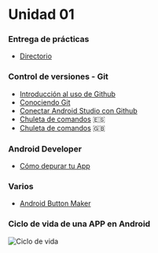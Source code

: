 
Unidad 01
======

### Entrega de prácticas

- [Directorio](Practicas)

### Control de versiones - Git

- [Introducción al uso de Github](https://docs.github.com/es/get-started)
- [Conociendo Git](https://conociendogithub.readthedocs.io/en/latest/)
- [Conectar Android Studio con Github](https://getstream.io/blog/use-github-android-studio/)
- [Chuleta de comandos](git-cheat-sheet_es.pdf) :es:
- [Chuleta de comandos](git-cheat-sheet_en.pdf) :gb:

### Android Developer
- [Cómo depurar tu App](https://developer.android.com/studio/debug?hl=es-419)

### Varios
- [Android Button Maker](https://angrytools.com/android/button/)

### Ciclo de vida de una APP en Android
<img
src="https://developer.android.com/guide/components/images/activity_lifecycle.png"
alt="Ciclo de vida"
title="LifeCycle"
style="display: inline-block; margin: 0 auto; max-width: 300px">
